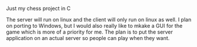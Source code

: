 Just my chess project in C

The server will run on linux and the client will only run on linux as well.
I plan on porting to Windows, but I would also really like to mkake a GUI for the game which is more of a priority for me.
The plan is to put the server application on an actual server so people can play when they want.

